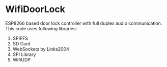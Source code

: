 # WifiDoorLock
ESP8266 based door lock controller with full duplex audio communication.
This code uses following libraries:
1. SPIFFS
2. SD Card
3. WebSockets by Links2004
4. SPI Library
5. WifiUDP
